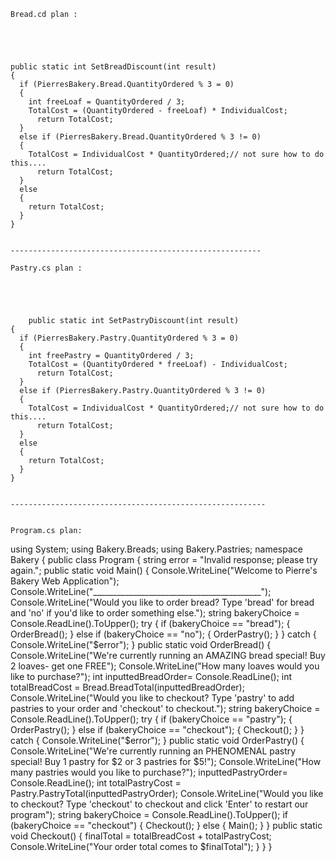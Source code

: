     Bread.cd plan :




    
    public static int SetBreadDiscount(int result)
    {
      if (PierresBakery.Bread.QuantityOrdered % 3 = 0)
      {
        int freeLoaf = QuantityOrdered / 3;
        TotalCost = (QuantityOrdered - freeLoaf) * IndividualCost;
          return TotalCost;
      }
      else if (PierresBakery.Bread.QuantityOrdered % 3 != 0)
      {
        TotalCost = IndividualCost * QuantityOrdered;// not sure how to do this....
          return TotalCost;
      }
      else
      {
        return TotalCost;
      }
    }


    --------------------------------------------------------

    Pastry.cs plan :





        public static int SetPastryDiscount(int result)
    {
      if (PierresBakery.Pastry.QuantityOrdered % 3 = 0)
      {
        int freePastry = QuantityOrdered / 3;
        TotalCost = (QuantityOrdered * freeLoaf) - IndividualCost;
          return TotalCost;
      }
      else if (PierresBakery.Pastry.QuantityOrdered % 3 != 0)
      {
        TotalCost = IndividualCost * QuantityOrdered;// not sure how to do this....
          return TotalCost;
      }
      else
      {
        return TotalCost;
      }
    }


    ---------------------------------------------------------


    Program.cs plan:



using System;
using Bakery.Breads;
using Bakery.Pastries;
namespace Bakery
{
  public class Program
  {
    string error = "Invalid response; please try again.";
    public static void Main()
    {
      Console.WriteLine("Welcome to Pierre's Bakery Web Application");
      Console.WriteLine("__________________________________________");
      Console.WriteLine("Would you like to order bread? Type 'bread' for bread and 'no' if you'd like to order something else.");
      string bakeryChoice = Console.ReadLine().ToUpper();
      try
      {
        if (bakeryChoice == "bread");
        {
          OrderBread();
        }
        else if (bakeryChoice == "no");
        {
          OrderPastry();
        }
      }
      catch
      {
        Console.WriteLine("$error");
      }
    public static void OrderBread()
    {
      Console.WriteLine("We're currently running an AMAZING bread special! Buy 2 loaves- get one FREE");
      Console.WriteLine("How many loaves would you like to purchase?");
      int inputtedBreadOrder= Console.ReadLine();
      int totalBreadCost = Bread.BreadTotal(inputtedBreadOrder);
      Console.WriteLine("Would you like to checkout? Type 'pastry' to add pastries to your order and 'checkout' to checkout.");
      string bakeryChoice = Console.ReadLine().ToUpper();
      try
      {
        if (bakeryChoice == "pastry");
        {
          OrderPastry();
        }
        else if (bakeryChoice == "checkout");
        {
          Checkout();
        }
      }
      catch
      {
        Console.WriteLine("$error");
      }
    public static void OrderPastry()
    {
      Console.WriteLine("We're currently running an PHENOMENAL pastry special! Buy 1 pastry for $2 or 3 pastries for $5!");
      Console.WriteLine("How many pastries would you like to purchase?");
      inputtedPastryOrder= Console.ReadLine();
      int totalPastryCost = Pastry.PastryTotal(inputtedPastryOrder);
      Console.WriteLine("Would you like to checkout? Type 'checkout' to checkout and click 'Enter' to restart our program");
      string bakeryChoice = Console.ReadLine().ToUpper();
      if (bakeryChoice == "checkout")
          {
            Checkout();
          }
      else
      {
        Main();
      }
    }
    public static void Checkout()
    {
      finalTotal = totalBreadCost + totalPastryCost;
      Console.WriteLine("Your order total comes to $finalTotal");
    }
  }
}
